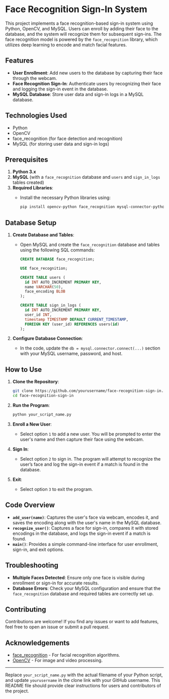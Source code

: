 # Face Recognition Sign-In System

This project implements a face recognition-based sign-in system using Python, OpenCV, and MySQL. Users can enroll by adding their face to the database, and the system will recognize them for subsequent sign-ins. The face recognition model is powered by the `face_recognition` library, which utilizes deep learning to encode and match facial features.

## Features

- **User Enrollment**: Add new users to the database by capturing their face through the webcam.
- **Face Recognition Sign-In**: Authenticate users by recognizing their face and logging the sign-in event in the database.
- **MySQL Database**: Store user data and sign-in logs in a MySQL database.

## Technologies Used

- Python
- OpenCV
- face_recognition (for face detection and recognition)
- MySQL (for storing user data and sign-in logs)

## Prerequisites

1. **Python 3.x**
2. **MySQL** (with a `face_recognition` database and `users` and `sign_in_logs` tables created)
3. **Required Libraries**:
   - Install the necessary Python libraries using:

     ```bash
     pip install opencv-python face_recognition mysql-connector-python
     ```

## Database Setup

1. **Create Database and Tables**:
   - Open MySQL and create the `face_recognition` database and tables using the following SQL commands:

     ```sql
     CREATE DATABASE face_recognition;

     USE face_recognition;

     CREATE TABLE users (
       id INT AUTO_INCREMENT PRIMARY KEY,
       name VARCHAR(50),
       face_encoding BLOB
     );

     CREATE TABLE sign_in_logs (
       id INT AUTO_INCREMENT PRIMARY KEY,
       user_id INT,
       timestamp TIMESTAMP DEFAULT CURRENT_TIMESTAMP,
       FOREIGN KEY (user_id) REFERENCES users(id)
     );
     ```

2. **Configure Database Connection**:
   - In the code, update the `db = mysql.connector.connect(...)` section with your MySQL username, password, and host.

## How to Use

1. **Clone the Repository**:

   ```bash
   git clone https://github.com/yourusername/face-recognition-sign-in.git
   cd face-recognition-sign-in
   ```

2. **Run the Program**:

   ```bash
   python your_script_name.py
   ```

3. **Enroll a New User**:
   - Select option `1` to add a new user. You will be prompted to enter the user's name and then capture their face using the webcam.

4. **Sign In**:
   - Select option `2` to sign in. The program will attempt to recognize the user’s face and log the sign-in event if a match is found in the database.

5. **Exit**:
   - Select option `3` to exit the program.

## Code Overview

- **`add_user(name)`**: Captures the user's face via webcam, encodes it, and saves the encoding along with the user's name in the MySQL database.
- **`recognize_user()`**: Captures a face for sign-in, compares it with stored encodings in the database, and logs the sign-in event if a match is found.
- **`main()`**: Provides a simple command-line interface for user enrollment, sign-in, and exit options.

## Troubleshooting

- **Multiple Faces Detected**: Ensure only one face is visible during enrollment or sign-in for accurate results.
- **Database Errors**: Check your MySQL configuration and ensure that the `face_recognition` database and required tables are correctly set up.

## Contributing

Contributions are welcome! If you find any issues or want to add features, feel free to open an issue or submit a pull request.


## Acknowledgements

- [face_recognition](https://github.com/ageitgey/face_recognition) - For facial recognition algorithms.
- [OpenCV](https://opencv.org/) - For image and video processing.

---

Replace `your_script_name.py` with the actual filename of your Python script, and update `yourusername` in the clone link with your GitHub username. This README file should provide clear instructions for users and contributors of the project.
